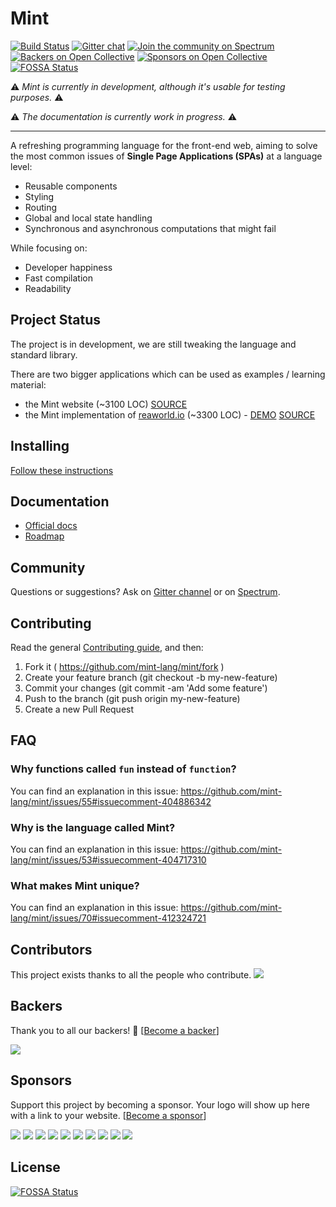 # Mint
[![Build Status](https://travis-ci.org/mint-lang/mint.svg?branch=master)](https://travis-ci.org/mint-lang/mint)
[![Gitter chat](https://badges.gitter.im/gitterHQ/gitter.png)](https://gitter.im/mint-lang/Lobby)
[![Join the community on Spectrum](https://withspectrum.github.io/badge/badge.svg)](https://spectrum.chat/mint-lang)
[![Backers on Open Collective](https://opencollective.com/mint/backers/badge.svg)](#backers)
[![Sponsors on Open Collective](https://opencollective.com/mint/sponsors/badge.svg)](#sponsors)
[![FOSSA Status](https://app.fossa.io/api/projects/git%2Bgithub.com%2Fmint-lang%2Fmint.svg?type=shield)](https://app.fossa.io/projects/git%2Bgithub.com%2Fmint-lang%2Fmint?ref=badge_shield)

:warning: *Mint is currently in development, although it's usable for testing purposes.* :warning:

:warning: *The documentation is currently work in progress.* :warning:

------

A refreshing programming language for the front-end web, aiming to solve the most common issues of **Single Page Applications (SPAs)** at a language level:
* Reusable components
* Styling
* Routing
* Global and local state handling
* Synchronous and asynchronous computations that might fail

While focusing on:
* Developer happiness
* Fast compilation
* Readability

Project Status
--------------
The project is in development, we are still tweaking the language and standard library. 

There are two bigger applications which can be used as examples / learning material:

* the Mint website (~3100 LOC) [SOURCE](https://github.com/mint-lang/mint-website)
* the Mint implementation of [reaworld.io](https://github.com/gothinkster/realworld) (~3300 LOC) - [DEMO](https://mint-realworld.netlify.com) [SOURCE](https://github.com/mint-lang/mint-realworld)  

Installing
----------
[Follow these instructions](https://www.mint-lang.com/install)

Documentation
----------
* [Official docs](https://guide.mint-lang.com)
* [Roadmap](https://www.mint-lang.com/roadmap)

Community
---------
Questions or suggestions? Ask on [Gitter channel](https://gitter.im/mint-lang/Lobby) or on [Spectrum](https://spectrum.chat/mint-lang).

Contributing
---------
Read the general [Contributing guide](https://github.com/crystal-lang/crystal/blob/master/CONTRIBUTING.md), and then:

1. Fork it ( https://github.com/mint-lang/mint/fork )
2. Create your feature branch (git checkout -b my-new-feature)
3. Commit your changes (git commit -am 'Add some feature')
4. Push to the branch (git push origin my-new-feature)
5. Create a new Pull Request

## FAQ

### Why functions called `fun` instead of `function`?
You can find an explanation in this issue: https://github.com/mint-lang/mint/issues/55#issuecomment-404886342

### Why is the language called Mint?
You can find an explanation in this issue: https://github.com/mint-lang/mint/issues/53#issuecomment-404717310

### What makes Mint unique?
You can find an explanation in this issue: https://github.com/mint-lang/mint/issues/70#issuecomment-412324721

## Contributors

This project exists thanks to all the people who contribute.
<a href="https://github.com/mint-lang/mint/graphs/contributors"><img src="https://opencollective.com/mint/contributors.svg?width=890&button=false" /></a>


## Backers

Thank you to all our backers! 🙏 [[Become a backer](https://opencollective.com/mint#backer)]

<a href="https://opencollective.com/mint#backers" target="_blank"><img src="https://opencollective.com/mint/backers.svg?width=890"></a>


## Sponsors

Support this project by becoming a sponsor. Your logo will show up here with a link to your website. [[Become a sponsor](https://opencollective.com/mint#sponsor)]

<a href="https://opencollective.com/mint/sponsor/0/website" target="_blank"><img src="https://opencollective.com/mint/sponsor/0/avatar.svg"></a>
<a href="https://opencollective.com/mint/sponsor/1/website" target="_blank"><img src="https://opencollective.com/mint/sponsor/1/avatar.svg"></a>
<a href="https://opencollective.com/mint/sponsor/2/website" target="_blank"><img src="https://opencollective.com/mint/sponsor/2/avatar.svg"></a>
<a href="https://opencollective.com/mint/sponsor/3/website" target="_blank"><img src="https://opencollective.com/mint/sponsor/3/avatar.svg"></a>
<a href="https://opencollective.com/mint/sponsor/4/website" target="_blank"><img src="https://opencollective.com/mint/sponsor/4/avatar.svg"></a>
<a href="https://opencollective.com/mint/sponsor/5/website" target="_blank"><img src="https://opencollective.com/mint/sponsor/5/avatar.svg"></a>
<a href="https://opencollective.com/mint/sponsor/6/website" target="_blank"><img src="https://opencollective.com/mint/sponsor/6/avatar.svg"></a>
<a href="https://opencollective.com/mint/sponsor/7/website" target="_blank"><img src="https://opencollective.com/mint/sponsor/7/avatar.svg"></a>
<a href="https://opencollective.com/mint/sponsor/8/website" target="_blank"><img src="https://opencollective.com/mint/sponsor/8/avatar.svg"></a>
<a href="https://opencollective.com/mint/sponsor/9/website" target="_blank"><img src="https://opencollective.com/mint/sponsor/9/avatar.svg"></a>




## License
[![FOSSA Status](https://app.fossa.io/api/projects/git%2Bgithub.com%2Fmint-lang%2Fmint.svg?type=large)](https://app.fossa.io/projects/git%2Bgithub.com%2Fmint-lang%2Fmint?ref=badge_large)